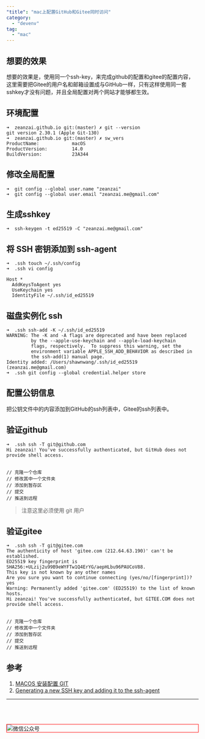 ```yaml
---
"title": "mac上配置GitHub和Gitee同时访问"
category:
  - "devenv"
tag:
  - "mac"
---
```


## 想要的效果

想要的效果是，使用同一个ssh-key，来完成github的配置和gitee的配置内容，这里需要把Gitee的用户名和邮箱设置成与GitHub一样，只有这样使用同一套sshkey才没有问题，并且全局配置对两个网站才能够都生效。

## 环境配置

```
➜  zeanzai.github.io git:(master) ✗ git --version
git version 2.30.1 (Apple Git-130)
➜  zeanzai.github.io git:(master) ✗ sw_vers
ProductName:            macOS
ProductVersion:         14.0
BuildVersion:           23A344
```

## 修改全局配置

```
➜  git config --global user.name "zeanzai"
➜  git config --global user.email "zeanzai.me@gmail.com"
```

## 生成sshkey

```
➜  ssh-keygen -t ed25519 -C "zeanzai.me@gmail.com"
```

## 将 SSH 密钥添加到 ssh-agent

```
➜  .ssh touch ~/.ssh/config
➜  .ssh vi config 

Host *
  AddKeysToAgent yes
  UseKeychain yes
  IdentityFile ~/.ssh/id_ed25519
```

## 磁盘实例化 ssh

```
➜  .ssh ssh-add -K ~/.ssh/id_ed25519
WARNING: The -K and -A flags are deprecated and have been replaced
         by the --apple-use-keychain and --apple-load-keychain
         flags, respectively.  To suppress this warning, set the
         environment variable APPLE_SSH_ADD_BEHAVIOR as described in
         the ssh-add(1) manual page.
Identity added: /Users/shawnwang/.ssh/id_ed25519 (zeanzai.me@gmail.com)
➜  .ssh git config --global credential.helper store
```

## 配置公钥信息

把公钥文件中的内容添加到GitHub的ssh列表中，Gitee的ssh列表中。

## 验证github

```
➜  .ssh ssh -T git@github.com
Hi zeanzai! You've successfully authenticated, but GitHub does not provide shell access.


// 克隆一个仓库
// 修改其中一个文件夹
// 添加到暂存区
// 提交
// 推送到远程
```

> 注意这里必须使用 git 用户

## 验证gitee

```
➜  .ssh ssh -T git@gitee.com
The authenticity of host 'gitee.com (212.64.63.190)' can't be established.
ED25519 key fingerprint is SHA256:+ULzij2u99B9eWYFTw1Q4ErYG/aepHLbu96PAUCoV88.
This key is not known by any other names
Are you sure you want to continue connecting (yes/no/[fingerprint])? yes
Warning: Permanently added 'gitee.com' (ED25519) to the list of known hosts.
Hi zeanzai! You've successfully authenticated, but GITEE.COM does not provide shell access.


// 克隆一个仓库
// 修改其中一个文件夹
// 添加到暂存区
// 提交
// 推送到远程
```

## 参考

1. [MACOS 安装配置 GIT](https://blog.csdn.net/HelloYoungr/article/details/118093921)
2. [Generating a new SSH key and adding it to the ssh-agent](https://docs.github.com/cn/authentication/connecting-to-github-with-ssh/generating-a-new-ssh-key-and-adding-it-to-the-ssh-agent)

---

<br /><br /><br />
<img style="border:1px red solid; display:block; margin:0 auto;" src="https://tianqingxiaozhu.oss-cn-shenzhen.aliyuncs.com/img/qrcode.jpg" alt="微信公众号" />


